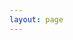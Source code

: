 ```yaml
---
layout: page
---
```


<script setup>
import {
  VPTeamPage,
  VPTeamPageTitle,
  VPTeamMembers,
  VPTeamPageSection
} from 'vitepress/theme';

const coreMembers = [
    {
    avatar:'../resource/avatar/1749393192-Kimimustbe29.png',
    name: 'Kimimustbe29',
    desc: '常年不在线的会长……<br>也来Linking-ET试试喵',
 links: [
    { icon: 'github', link: 'https://github.com/Kimimaybe29' },
    { icon: 'bilibili', link: 'https://space.bilibili.com/504333259' },
    ]
    },
    {
    avatar:'../resource/avatar/1749393189-dajumps.png',
    name: 'dajumps',
    },
];
const coreMembers2 = [
    {
    avatar:'../resource/avatar/1749393195-SakuraGaChiru.png',
    name: 'SakuraGChiru',
    desc: '网站提供者',
links: [
    { icon: 'github', link: 'https://github.com/star-moon-night' },
    ]
    },
    {
    avatar:'../resource/avatar/1749393194-NU_LI_.png',
    name: 'NU_LI_',
    },
    {
    avatar:'../resource/avatar/1749393194-N0HAb1tor.png',
    name: 'N0HAb1tor',
    },
];
const teamMembers = [
    {
    avatar:'../resource/avatar/1749393197-YWDD522.png',
    name: 'YWDD522',
    desc: '服内小登……<br>经常会有一些稀奇古怪的点子'
    },
    {
    avatar:'../resource/avatar/1749393191-Gestaltqwq.png',
    name: 'Gestaltqwq',
    },
    {
    avatar:'../resource/avatar/1749393193-Lemeng01.png',
    name: 'Lemeng01',
    },
    {
    avatar:'../resource/avatar/1749393192-lanxiao1.png',
    name: 'lanxiao1',
    },
    {
    avatar:'../resource/avatar/1749393191-flxhaleimuye.png',
    name: 'flxhaleimuye',
    },
    {
    avatar:'../resource/avatar/1749393190-Doxina.png',
    name: 'Doxina',
    desc: '屏幕前的彦祖们能pay我50cc吗<br>qwq'
    },
    {
    avatar:'../resource/avatar/1749393188-AiXIngJueLuoyue.png',
    name: 'AiXIngJueLuoyue',
    },
    {
    avatar:'../resource/avatar/1749393190-Exploded_Creeper.png',
    name: 'Exploded_Creeper',
    },
];
const Lost = []
</script>

<VPTeamPage>
  <VPTeamPageTitle>
    <template #title>樱花庄 成员花名册</template>
    <template #lead>记录了樱花庄所有的玩家<br>持续更新中</template>
  </VPTeamPageTitle>
<VPTeamPageSection>
    <template #title>常任理事会成员列表</template>
    <template #members>
      <VPTeamMembers size="medium" :members="coreMembers" />
    </template>
</VPTeamPageSection>
<VPTeamPageSection>
    <template #title>非常任理事会成员列表</template>
    <template #members>
      <VPTeamMembers size="small" :members="coreMembers2" />
    </template>
</VPTeamPageSection>
<VPTeamPageSection>
    <template #title>普通成员列表</template>
    <template #members>
      <VPTeamMembers size="small" :members="teamMembers" />
    </template>
</VPTeamPageSection>
  <VPTeamPageSection>
    <template #title>已离开的玩家</template>
    <template #lead>即便你已离开，我们依旧记得你</template>
    <template #members>
      <VPTeamMembers size="small" :members="Lost" />
    </template>
  </VPTeamPageSection>
</VPTeamPage>
